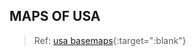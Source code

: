 
## MAPS OF USA

> Ref: [usa basemaps](https://alabamamaps.ua.edu/contemporarymaps/usa/basemaps/index.html){:target=":blank"}

<object data="../pdf_collection/capital.pdf" type="application/pdf" width="100%" height="800">
    <embed src="../pdf_collection/capital.pdf" type="application/pdf" />
</object>

